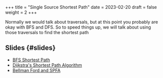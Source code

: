 +++
title = "Single Source Shortest Path"
date = 2023-02-20
draft = false
weight = 2
+++

Normally we would talk about traversals, but at this point you probably are okay with BFS and DFS.  So to speed things up,
we will talk about using those traversals to find the shortest path


## Slides {#slides}

-   [BFS Shortest Path](/slides/bfs-shortest-path.pdf)
-   [Dijkstra's Shortest Path Algorithm](/slides/dijkstra-shortest-path.pdf)
-   [Bellman Ford and SPFA](/slides/bellman-ford-and-spfa.pdf)
